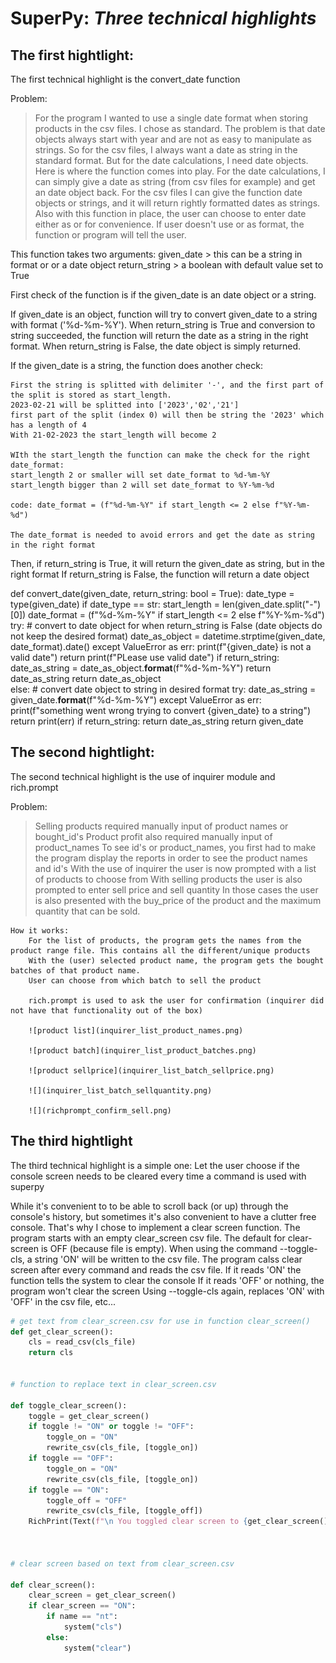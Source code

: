 # **SuperPy**: **_Three technical highlights_**

## The first hightlight:

The first technical highlight is the convert_date function

Problem: 
>For the program I wanted to use a single date format when storing products in the csv files.
>I chose <dd-MM-yyyy> as standard.
>The problem is that date objects always start with year <yyyy> and are not as easy to manipulate as strings.
>So for the csv files, I always want a date as string in the standard format. 
>But for the date calculations, I need date objects. Here is where the function comes into play. 
>For the date calculations, I can simply give a date as string (from csv files for example) and get an date object back.
>For the csv files I can give the function date objects or strings, and it will return rightly formatted dates as strings.
>Also with this function in place, the user can choose to enter date either as <dd-MM-yyyy> or <yyyy-MM-dd> for convenience.
>If user doesn't use <dd-MM-yyyy> or <yyyy-MM-dd> as format, the function or program will tell the user.

This function takes two arguments: 
    given_date > this can be a string in format <dd-MM-yyyy> or <yyyy-MM-dd> or a date object
    return_string > a boolean with default value set to True

First check of the function is if the given_date is an date object or a string.

If given_date is an object, function will try to convert given_date to a string with format <dd-MM-yyyy> ('%d-%m-%Y').
When return_string is True and conversion to string succeeded, the function will return the date as a string in the right format.
When return_string is False, the date object is simply returned.

If the given_date is a string, the function does another check:

    First the string is splitted with delimiter '-', and the first part of the split is stored as start_length.
    2023-02-21 will be splitted into ['2023','02','21'] 
    first part of the split (index 0) will then be string the '2023' which has a length of 4
    With 21-02-2023 the start_length will become 2

    WIth the start_length the function can make the check for the right date_format:
    start_length 2 or smaller will set date_format to %d-%m-%Y
    start_length bigger than 2 will set date_format to %Y-%m-%d

    code: date_format = (f"%d-%m-%Y" if start_length <= 2 else f"%Y-%m-%d") 

    The date_format is needed to avoid errors and get the date as string in the right format

Then, if return_string is True, it will return the given_date as string, but in the right format
If return_string is False, the function will return a date object





def convert_date(given_date, return_string: bool = True):
    date_type = type(given_date)
    if date_type == str:
        start_length = len(given_date.split("-")[0])
        date_format = (f"%d-%m-%Y" if start_length <= 2 else f"%Y-%m-%d")
        try:
            # convert to date object for when return_string is False (date objects do not keep the desired format)
            date_as_object = datetime.strptime(given_date, date_format).date()
        except ValueError as err:
            print(f"{given_date} is not a valid date")
            return print(f"PLease use valid date")
        if return_string:
            date_as_string = date_as_object.__format__(f"%d-%m-%Y")
            return date_as_string
        return date_as_object    
    else:
        # convert date object to string in desired format
        try:
            date_as_string = given_date.__format__(f"%d-%m-%Y")
        except ValueError as err:
            print(f"something went wrong trying to convert {given_date} to a string")
            return print(err)
        if return_string:
            return date_as_string
        return given_date

## The second hightlight:

The second technical highlight is the use of inquirer module and rich.prompt

Problem:
>
>    Selling products required manually input of product names or bought_id's
     Product profit also required manually input of product_names
     To see id's or product_names, you first had to make the program display the reports in order to see the product names and id's
     With the use of inquirer the user is now prompted with a list of products to choose from
     With selling products the user is also prompted to enter sell price and sell quantity
     In those cases the user is also presented with the buy_price of the product and the maximum quantity that can be sold.
>

    How it works:
        For the list of products, the program gets the names from the product range file. This contains all the different/unique products
        With the (user) selected product name, the program gets the bought batches of that product name.
        User can choose from which batch to sell the product

        rich.prompt is used to ask the user for confirmation (inquirer did not have that functionality out of the box)

        ![product list](inquirer_list_product_names.png)

        ![product batch](inquirer_list_product_batches.png)

        ![product sellprice](inquirer_list_batch_sellprice.png)

        ![](inquirer_list_batch_sellquantity.png)

        ![](richprompt_confirm_sell.png)


## The third hightlight

The third technical highlight is a simple one: 
    Let the user choose if the console screen needs to be cleared every time a command is used with superpy

While it's convenient to to be able to scroll back (or up) through the console's history, 
but sometimes it's also convenient to have a clutter free console.
That's why I chose to implement a clear screen function.
The program starts with an empty clear_screen csv file. The default for clear-screen is OFF (because file is empty).
When using the command --toggle-cls, a string 'ON' will be written to the csv file.
The program calss clear screen after every command and reads the csv file.
If it reads 'ON' the function tells the system to clear the console
If it reads 'OFF' or nothing, the program won't clear the screen
Using --toggle-cls again, replaces 'ON' with 'OFF' in the csv file, etc... 

```python
# get text from clear_screen.csv for use in function clear_screen()    
def get_clear_screen():
    cls = read_csv(cls_file)
    return cls


# function to replace text in clear_screen.csv

def toggle_clear_screen():
    toggle = get_clear_screen()
    if toggle != "ON" or toggle != "OFF":
        toggle_on = "ON"
        rewrite_csv(cls_file, [toggle_on])
    if toggle == "OFF":
        toggle_on = "ON"
        rewrite_csv(cls_file, [toggle_on])
    if toggle == "ON":
        toggle_off = "OFF"
        rewrite_csv(cls_file, [toggle_off])
    RichPrint(Text(f"\n You toggled clear screen to {get_clear_screen()} \n",style="bold italic white r"))



# clear screen based on text from clear_screen.csv
  
def clear_screen():
    clear_screen = get_clear_screen()
    if clear_screen == "ON":
        if name == "nt":
            system("cls")
        else:
            system("clear")